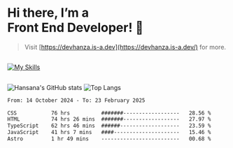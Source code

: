 # Hi there, I’m a<br>Front End Developer! 👋
> Visit [https://devhanza.is-a.dev](https://devhanza.is-a.dev/) for more.

##
[![My Skills](https://skillicons.dev/icons?i=html,css,js,tailwind,sass,bootstrap,ts,angular,nodejs,express,py,wordpress,figma,ps)](https://hansana.is-a.dev)
##
![Hansana's GitHub stats](https://github-readme-stats.vercel.app/api?username=DevHanza\&hide=issues\&show_icons=true&theme=dark)
![Top Langs](https://github-readme-stats.vercel.app/api/top-langs/?username=DevHanza\&layout=compact&theme=dark)

<!--START_SECTION:waka-->

```txt
From: 14 October 2024 - To: 23 February 2025

CSS           76 hrs          #######------------------   28.56 %
HTML          74 hrs 26 mins  #######------------------   27.97 %
TypeScript    62 hrs 46 mins  ######-------------------   23.59 %
JavaScript    41 hrs 7 mins   ####---------------------   15.46 %
Astro         1 hr 49 mins    -------------------------   00.68 %
```

<!--END_SECTION:waka-->

